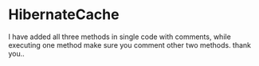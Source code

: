 # HibernateCache
I have added all three methods in  single code with comments, while executing one method make sure you comment other two methods.
thank you..
